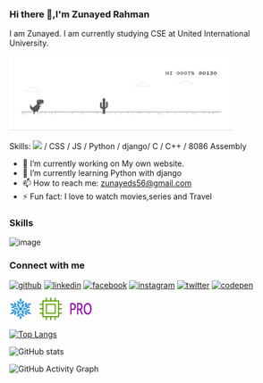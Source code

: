 ### Hi there 👋,I'm Zunayed Rahman

I am Zunayed. I am currently studying CSE at United International University.

<img src="https://github.com/RahmanZunayed/RahmanZunayed/blob/main/jump%20on%20it.gif" width="400" />

Skills: <img src="{(https://www.python.org/)}" /> / CSS / JS / Python / django/ C / C++ / 8086 Assembly

- 🔭 I’m currently working on My own website. 
- 🌱 I’m currently learning Python with django 
- 📫 How to reach me: zunayeds56@gmail.com 
- ⚡ Fun fact: I love to watch movies,series and Travel  

### Skills
![image]({(https://www.python.org/)})



### Connect with me
[<img src='https://cdn.jsdelivr.net/npm/simple-icons@3.0.1/icons/github.svg' alt='github' height='40'>](https://github.com/RahmanZunayed)  [<img src='https://cdn.jsdelivr.net/npm/simple-icons@3.0.1/icons/linkedin.svg' alt='linkedin' height='40'>](https://www.linkedin.com/in/Zunayed/)  [<img src='https://cdn.jsdelivr.net/npm/simple-icons@3.0.1/icons/facebook.svg' alt='facebook' height='40'>](https://www.facebook.com/Zunayed)  [<img src='https://cdn.jsdelivr.net/npm/simple-icons@3.0.1/icons/instagram.svg' alt='instagram' height='40'>](https://www.instagram.com/Zunayed/)  [<img src='https://cdn.jsdelivr.net/npm/simple-icons@3.0.1/icons/twitter.svg' alt='twitter' height='40'>](https://twitter.com/Zshawon12)  [<img src='https://cdn.jsdelivr.net/npm/simple-icons@3.0.1/icons/codepen.svg' alt='codepen' height='40'>](https://codepen.io/RahmanZunayed)



<a href='https://archiveprogram.github.com/'><img src='https://raw.githubusercontent.com/acervenky/animated-github-badges/master/assets/acbadge.gif' width='40' height='40'></a> <a href='https://docs.github.com/en/developers'><img src='https://raw.githubusercontent.com/acervenky/animated-github-badges/master/assets/devbadge.gif' width='40' height='40'></a> <a href='https://github.com/pricing'><img src='https://raw.githubusercontent.com/acervenky/animated-github-badges/master/assets/pro.gif' width='40' height='40'></a> 

[![Top Langs](https://github-readme-stats.vercel.app/api/top-langs/?username=RahmanZunayed)](https://github.com/anuraghazra/github-readme-stats)

![GitHub stats](https://github-readme-stats.vercel.app/api?username=RahmanZunayed&show_icons=true&count_private=true)  

![GitHub Activity Graph](https://activity-graph.herokuapp.com/graph?username=RahmanZunayed)  

